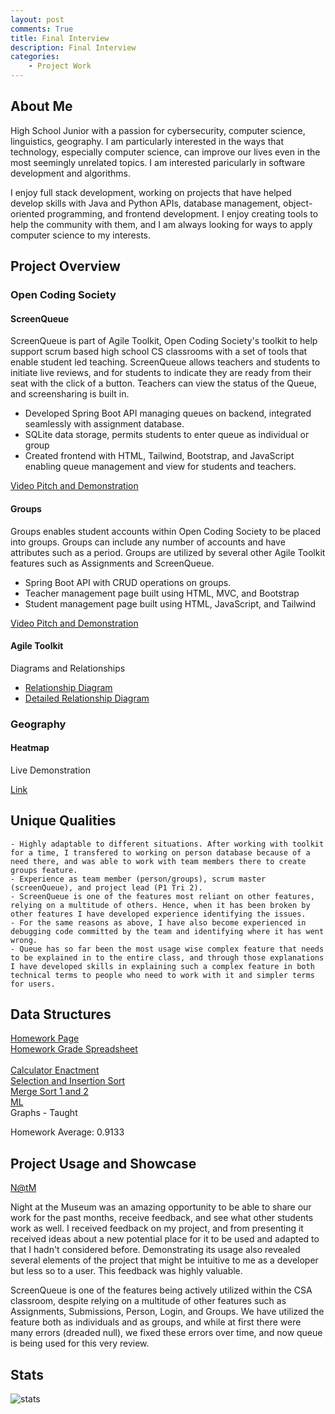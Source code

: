 ```yaml
---
layout: post
comments: True
title: Final Interview
description: Final Interview
categories:
    - Project Work
---
```


## About Me
High School Junior with a passion for cybersecurity, computer science, linguistics, geography. I am particularly interested in the ways that technology, especially computer science, can improve our lives even in the most seemingly unrelated topics. I am interested paricularly in software development and algorithms.

I enjoy full stack development, working on projects that have helped develop skills with Java and Python APIs, database management, object-oriented programming, and frontend development. I enjoy creating tools to help the community with them, and I am always looking for ways to apply computer science to my interests.

## Project Overview
### Open Coding Society
#### ScreenQueue
ScreenQueue is part of Agile Toolkit, Open Coding Society's toolkit to help support scrum based high school CS classrooms with a set of tools that enable student led teaching. ScreenQueue allows teachers and students to initiate live reviews, and for students to indicate they are ready from their seat with the click of a button. Teachers can view the status of the Queue, and screensharing is built in.

- Developed Spring Boot API managing queues on backend, integrated seamlessly with assignment database.
- SQLite data storage, permits students to enter queue as individual or group
- Created frontend with HTML, Tailwind, Bootstrap, and JavaScript enabling queue management and view for students and teachers.

[Video Pitch and Demonstration](https://drive.google.com/file/d/1EjF_bude1CffC2UXQFD1oB28v3n-dUcr/view)

#### Groups
Groups enables student accounts within Open Coding Society to be placed into groups. Groups can include any number of accounts and have attributes such as a period. Groups are utilized by several other Agile Toolkit features such as Assignments and ScreenQueue.

- Spring Boot API with CRUD operations on groups.
- Teacher management page built using HTML, MVC, and Bootstrap
- Student management page built using HTML, JavaScript, and Tailwind

[Video Pitch and Demonstration](https://drive.google.com/file/d/178i3ujiUwbZh9Npbg7eTuw0B_bDePDRz/view)

#### Agile Toolkit
Diagrams and Relationships
- [Relationship Diagram](https://iwu78.github.io/ian_2025/2025/03/11/Toolkit_IPYNB_2_.html)
- [Detailed Relationship Diagram](https://iwu78.github.io/ian_2025/2025/02/05/progresschec_IPYNB_2_.html)

### Geography
#### Heatmap
Live Demonstration

[Link](https://bambangan78.github.io/countyHeatmap/heatmap.html)

## Unique Qualities
	- Highly adaptable to different situations. After working with toolkit for a time, I transfered to working on person database because of a need there, and was able to work with team members there to create groups feature.
	- Experience as team member (person/groups), scrum master (screenQueue), and project lead (P1 Tri 2). 
	- ScreenQueue is one of the features most reliant on other features, relying on a multitude of others. Hence, when it has been broken by other features I have developed experience identifying the issues.
    - For the same reasons as above, I have also become experienced in debugging code committed by the team and identifying where it has went wrong.
	- Queue has so far been the most usage wise complex feature that needs to be explained in to the entire class, and through those explanations I have developed skills in explaining such a complex feature in both technical terms to people who need to work with it and simpler terms for users.

## Data Structures
[Homework Page](https://iwu78.github.io/ian_2025/projectwork/)<br>
[Homework Grade Spreadsheet](https://docs.google.com/spreadsheets/d/1PTSIDKf5L2N8nXuge9e4IT6INMtfLVtFDDLgv_Z1ysg/edit?gid=0#gid=0)<br>
<br>
[Calculator Enactment](https://iwu78.github.io/ian_2025/2025/02/24/calculator_IPYNB_2_.html)<br>
[Selection and Insertion Sort](https://iwu78.github.io/ian_2025/data_structures/selection-insert/toolkit)<br>
[Merge Sort 1 and 2](https://iwu78.github.io/ian_2025/2025/03/28/mergesort_IPYNB_2_.html)<br>
[ML](https://iwu78.github.io/ian_2025/2025/05/29/ml_IPYNB_2_.html)<br>
Graphs - Taught

Homework Average: 0.9133

## Project Usage and Showcase
[N@tM](https://github.com/iwu78/ian_2025/issues/12)<br>

Night at the Museum was an amazing opportunity to be able to share our work for the past months, receive feedback, and see what other students work as well. I received feedback on my project, and from presenting it received ideas about a new potential place for it to be used and adapted to that I hadn't considered before. Demonstrating its usage also revealed several elements of the project that might be intuitive to me as a developer but less so to a user. This feedback was highly valuable.

ScreenQueue is one of the features being actively utilized within the CSA classroom, despite relying on a multitude of other features such as Assignments, Submissions, Person, Login, and Groups. We have utilized the feature both as individuals and as groups, and while at first there were many errors (dreaded null), we fixed these errors over time, and now queue is being used for this very review.

## Stats
![stats](../../../images/stats.png)